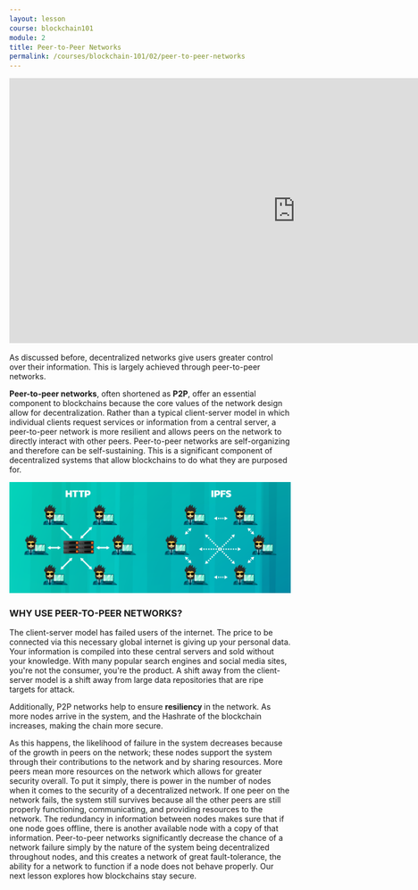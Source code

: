```yaml
---
layout: lesson
course: blockchain101
module: 2
title: Peer-to-Peer Networks
permalink: /courses/blockchain-101/02/peer-to-peer-networks
---
```


<iframe width="1024" height="475" src="https://www.youtube.com/embed/tijkEhUOf_o?rel=0" frameborder="0" allow="accelerometer; autoplay; encrypted-media; gyroscope; picture-in-picture" allowfullscreen></iframe>


<span class="openingParagraph">As discussed before, decentralized networks give users greater control over their information. This is largely achieved through peer-to-peer networks.
</span>

<b>Peer-to-peer networks</b><span style="font-weight: 400;">, often shortened as </span><b>P2P</b><span style="font-weight: 400;">, offer an essential component to blockchains because the core values of the network design allow for decentralization. Rather than a typical client-server model in which individual clients request services or information from a central server, a peer-to-peer network is more resilient and allows peers on the network to directly interact with other peers. Peer-to-peer networks are self-organizing and therefore can be self-sustaining. This is a significant component of decentralized systems that allow blockchains to do what they are purposed for.</span>

<img src="/assets/img/courses/blockchain-101/P2P_HTTP_IPFS-01.png" />

<h3>WHY USE PEER-TO-PEER NETWORKS?</h3>

The client-server model has failed users of the internet. The price to be connected via this necessary global internet is giving up your personal data. Your information is compiled into these central servers and sold without your knowledge. With many popular search engines and social media sites, you're not the consumer, you're the product. A shift away from the client-server model is a shift away from large data repositories that are ripe targets for attack.

<span style="font-weight: 400;">Additionally, P2P networks help to ensure </span><b>resiliency </b><span style="font-weight: 400;">in the network. As more nodes arrive in the system, and the Hashrate of the blockchain increases, making the chain more secure.</span>

<span style="font-weight: 400;">As this happens, the likelihood of failure in the system decreases because of the growth in peers on the network; these nodes support the system through their contributions to the network and by sharing resources. More peers mean more resources on the network which allows for greater security overall. To put it simply, there is power in the number of nodes when it comes to the security of a decentralized network. </span><span style="font-weight: 400;">If one peer on the network fails, the system still survives because all the other peers are still properly functioning, communicating, and providing resources to the network. The redundancy in information between nodes makes sure that if one node goes offline, there is another available node with a copy of that information. Peer-to-peer networks significantly decrease the chance of a network failure simply by the nature of the system being decentralized throughout nodes, and this creates a network of great fault-tolerance, the ability for a network to function if a node does not behave properly. Our next lesson explores how blockchains stay secure.</span>
